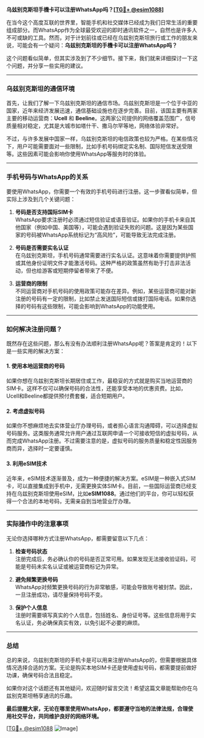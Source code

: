 **乌兹别克斯坦手機卡可以注册WhatsApp吗？[[TG💪+ @esim1088](https://t.me/s/esim1088)]**

在当今这个高度互联的世界里，智能手机和社交媒体已经成为我们日常生活的重要组成部分。而WhatsApp作为全球最受欢迎的即时通讯软件之一，自然也是许多人不可或缺的工具。然而，对于计划前往或已经在乌兹别克斯坦旅行或工作的朋友来说，可能会有一个疑问：**乌兹别克斯坦的手機卡可以注册WhatsApp吗？**

这个问题看似简单，但其实涉及到了不少细节。接下来，我们就来详细探讨一下这个问题，并分享一些实用的建议。

---

### **乌兹别克斯坦的通信环境**

首先，让我们了解一下乌兹别克斯坦的通信市场。乌兹别克斯坦是一个位于中亚的国家，近年来经济发展迅速，通信基础设施也在逐步完善。目前，该国主要有两家主要的移动运营商：**Ucell** 和 **Beeline**。这两家公司提供的网络覆盖范围广，信号质量相对稳定，尤其是大城市如塔什干、撒马尔罕等地，网络体验非常好。

不过，与许多发展中国家一样，乌兹别克斯坦的电信政策也较为严格。在某些情况下，用户可能需要面对一些限制，比如手机号码绑定实名制、国际短信发送受限等。这些因素可能会影响你使用WhatsApp等服务时的体验。

---

### **手机号码与WhatsApp的关系**

要使用WhatsApp，你需要一个有效的手机号码进行注册。这一步骤看似简单，但实际上涉及到几个关键问题：

1. **号码是否支持国际SIM卡**  
   WhatsApp要求注册时必须通过短信验证或语音验证。如果你的手机卡来自其他国家（例如中国、美国等），可能会遇到验证失败的问题。这是因为某些国家的号码被WhatsApp系统标记为“高风险”，可能导致无法完成注册。

2. **号码是否需要实名认证**  
   在乌兹别克斯坦，手机号码通常需要进行实名认证。这意味着你需要提供护照或其他身份证明文件才能激活号码。这种严格的政策虽然有助于打击非法活动，但也给游客或短期停留者带来了不便。

3. **运营商的限制**  
   不同运营商对手机号码的使用政策可能存在差异。例如，某些运营商可能对新注册的号码有一定的限制，比如禁止发送国际短信或拨打国际电话。如果你选择的号码有这些限制，可能会影响到WhatsApp的功能使用。

---

### **如何解决注册问题？**

既然存在这些问题，那么有没有办法顺利注册WhatsApp呢？答案是肯定的！以下是一些实用的解决方案：

#### **1. 使用本地运营商的号码**
如果你想在乌兹别克斯坦长期居住或工作，最稳妥的方式就是购买当地运营商的SIM卡。这样不仅可以确保号码的合法性，还能享受本地的优惠资费。比如，Ucell和Beeline都提供预付费套餐，适合短期用户。

#### **2. 考虑虚拟号码**
如果你不想麻烦地去实体营业厅办理号码，或者担心语言沟通障碍，可以选择虚拟号码服务。这类服务通常允许用户通过互联网申请一个可接收短信的虚拟号码，从而完成WhatsApp注册。不过需要注意的是，虚拟号码的服务质量和稳定性因服务商而异，选择时一定要谨慎。

#### **3. 利用eSIM技术**
近年来，eSIM技术逐渐普及，成为一种便捷的解决方案。eSIM是一种嵌入式SIM卡，可以直接集成到手机中，无需更换实体SIM卡。目前，一些国际运营商已经支持在乌兹别克斯坦使用eSIM，比如**eSIM1088**。通过他们的平台，你可以轻松获得一个合法的本地号码，无需亲自到当地营业厅办理。

---

### **实际操作中的注意事项**

无论你选择哪种方式注册WhatsApp，都需要留意以下几点：

1. **检查号码状态**  
   注册完成后，务必确认你的号码是否正常可用。如果发现无法接收验证码，可能是号码未实名认证或被运营商标记为异常。

2. **避免频繁更换号码**  
   WhatsApp对频繁更换号码的行为非常敏感，可能会导致账号被封禁。因此，一旦注册成功，请尽量保持号码不变。

3. **保护个人信息**  
   注册时需要填写真实的个人信息，包括姓名、身份证号等。这些信息将用于实名认证，务必确保真实有效，以免引起不必要的麻烦。

---

### **总结**

总的来说，乌兹别克斯坦的手机卡是可以用来注册WhatsApp的，但需要根据具体情况选择合适的方案。无论是购买本地SIM卡还是使用虚拟号码，都需要提前做好功课，确保号码合法且稳定。

如果你对这个话题还有其他疑问，欢迎随时留言交流！希望这篇文章能帮助你在乌兹别克斯坦畅享通讯的乐趣。  

**最后提醒大家，无论在哪里使用WhatsApp，都要遵守当地的法律法规，合理使用社交平台，共同维护良好的网络环境。** 

[[TG💪+ @esim1088](https://t.me/s/esim1088) ![Image](https://i.postimg.cc/4NQfJmqS/Snipaste-2025-05-13-00-14-12.png)]